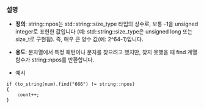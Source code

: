 ### 설명

- **정의**: string::npos는 std::string::size_type 타입의 상수로, 보통 -1을 unsigned integer로 표현한 값입니다 (예: std::string::size_type은 unsigned long 또는 size_t로 구현됨). 즉, 매우 큰 양수 값(예: 2^64-1)입니다.

- **용도**: 문자열에서 특정 패턴이나 문자를 찾으려고 했지만, 찾지 못했을 때 find 계열 함수가 string::npos를 반환합니다.

- 예시
```
if (to_string(num).find("666") != string::npos)
{
	count++;
}
```